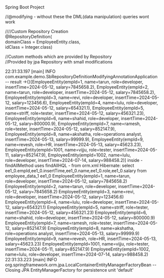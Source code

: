 


Spring Boot Project  



//@modifying - without these the DML(data manipulation) queries wont work  

////Custom Repository Creation  
@RepositoryDefinition(  
		domainClass = EmployeeEntity.class,  
		idClass = Integer.class)  
		

//Custom methods which are provided by Repository  
//Provided by jpa Repository with small modifications  


22:31:33.197 [main] INFO com.example.demo.SbRepositoryDefinitionModifyingAnnotationApplication -- result ->{}[EmployeeEntity(empId=1, name=tarun, role=developer, insertTime=2024-05-12, salary=7845658.2), EmployeeEntity(empId=2, name=tarun, role=developer, insertTime=2024-05-12, salary=7845658.2), EmployeeEntity(empId=3, name=revi, role=developer, insertTime=2024-05-12, salary=123456.6), EmployeeEntity(empId=4, name=lulu, role=developer, insertTime=2024-05-12, salary=654321.1), EmployeeEntity(empId=5, name=striff, role=tester, insertTime=2024-05-12, salary=456321.23), EmployeeEntity(empId=6, name=shahid, role=developer, insertTime=2024-05-12, salary=800000.9), EmployeeEntity(empId=7, name=ramesh, role=tester, insertTime=2024-05-12, salary=852147.9), EmployeeEntity(empId=8, name=akshatha, role=operations analyst, insertTime=2024-05-13, salary=99999.9), EmployeeEntity(empId=9, name=revesh, role=HR, insertTime=2024-05-13, salary=45623.23), EmployeeEntity(empId=1001, name=vijju, role=tester, insertTime=2024-05-11, salary=852147.9), EmployeeEntity(empId=1002, name=lulu, role=developer, insertTime=2024-07-14, salary=988458.2)]
inside - findAllMethod uses findAllHQL - from orm.xml
Hibernate: select ee1_0.empId,ee1_0.insertTime,ee1_0.name,ee1_0.role,ee1_0.salary from employee_data_1 ee1_0
EmployeeEntity(empId=1, name=tarun, role=developer, insertTime=2024-05-12, salary=7845658.2)
EmployeeEntity(empId=2, name=tarun, role=developer, insertTime=2024-05-12, salary=7845658.2)
EmployeeEntity(empId=3, name=revi, role=developer, insertTime=2024-05-12, salary=123456.6)
EmployeeEntity(empId=4, name=lulu, role=developer, insertTime=2024-05-12, salary=654321.1)
EmployeeEntity(empId=5, name=striff, role=tester, insertTime=2024-05-12, salary=456321.23)
EmployeeEntity(empId=6, name=shahid, role=developer, insertTime=2024-05-12, salary=800000.9)
EmployeeEntity(empId=7, name=ramesh, role=tester, insertTime=2024-05-12, salary=852147.9)
EmployeeEntity(empId=8, name=akshatha, role=operations analyst, insertTime=2024-05-13, salary=99999.9)
EmployeeEntity(empId=9, name=revesh, role=HR, insertTime=2024-05-13, salary=45623.23)
EmployeeEntity(empId=1001, name=vijju, role=tester, insertTime=2024-05-11, salary=852147.9)
EmployeeEntity(empId=1002, name=lulu, role=developer, insertTime=2024-07-14, salary=988458.2)
22:31:33.223 [main] INFO org.springframework.orm.jpa.LocalContainerEntityManagerFactoryBean -- Closing JPA EntityManagerFactory for persistence unit 'default'
